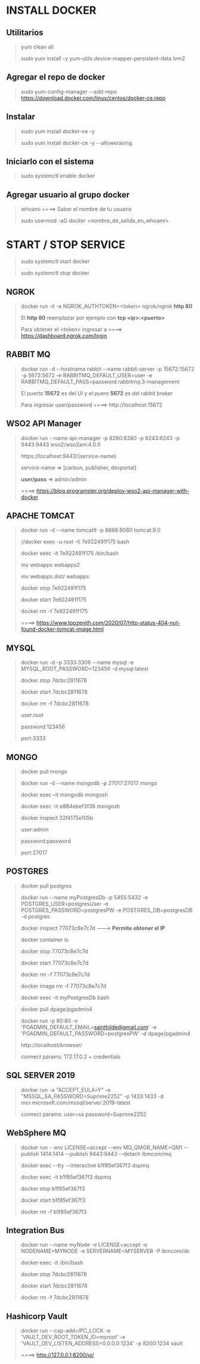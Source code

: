 # INSTALL DOCKER

## Utilitarios

> yum clean all
> 
> sudo yum install -y yum-utils device-mapper-persistent-data lvm2

## Agregar el repo de docker

> sudo yum-config-manager --add-repo https://download.docker.com/linux/centos/docker-ce.repo

## Instalar

> sudo yum install docker-ce -y
>
> sudo yum install docker-ce -y --allowerasing

## Iniciarlo con el sistema

> sudo systemctl enable docker

## Agregar usuario al grupo docker 

> whoami ====> Saber el nombre de tu usuario
> 
> sudo usermod -aG docker <nombre_de_salida_en_whoami>

# START / STOP SERVICE

> sudo systemctl start docker
> 
> sudo systemctl stop docker

## NGROK

> docker run -it -e NGROK_AUTHTOKEN=\<token> ngrok/ngrok **http 80**
>
> El **http 80** reemplazar por ejemplo con **tcp \<ip>:\<puerto>**
>
> Para obtener el \<token> ingresar a ====>  https://dashboard.ngrok.com/login 

## RABBIT MQ

> docker run -d --hostname rabbit --name rabbit-server -p 15672:15672 -p 5672:5672 -e RABBITMQ_DEFAULT_USER=user -e RABBITMQ_DEFAULT_PASS=password rabbitmq:3-management
>
> El puerto **15672** es del UI y el puero **5672** es del rabbit broker
>
> Para ingresar user/password ====>  http://localhost:15672

## WSO2 API Manager

> docker run --name api-manager -p 8280:8280 -p 8243:8243 -p 9443:9443 wso2/wso2am:4.0.0
>
> https://localhost:9443/{service-name}
>
> service-name => [carbon, publisher, devportal]
>
> **user/pass** => admin/admin
> 
> ====> https://blog.programster.org/deploy-wso2-api-manager-with-docker

## APACHE TOMCAT

> docker run -d --name tomcat9 -p 8888:8080 tomcat:9.0
> 
> //docker exec -u root -ti 7e922491f175 bash
> 
> docker exec -it 7e922491f175 /bin/bash
> 
> mv webapps webapps2
> 
> mv webapps.dist/ webapps
> 
> docker stop 7e922491f175
> 
> docker start 7e922491f175
> 
> docker rm -f 7e922491f175
>
> ====> https://www.topzenith.com/2020/07/http-status-404-not-found-docker-tomcat-image.html

## MYSQL

> docker run -d -p 3333:3306 --name mysql -e MYSQL_ROOT_PASSWORD=123456 -d mysql:latest
> 
> docker stop 7dcbc2811678
> 
> docker start 7dcbc2811678
> 
> docker rm -f 7dcbc2811678
> 
> user:root
> 
> password:123456
> 
> port:3333

## MONGO

> docker pull mongo
> 
> docker run -d --name mongodb -p 27017:27017 mongo
> 
> docker exec –it mongodb mongosh
>
> docker exec -it e884ebef3f36 mongosh
> 
> docker inspect 32f4175e105b
> 
> user:admin
> 
> password:password
> 
> port:27017


## POSTGRES

> docker pull postgres
> 
> docker run --name myPostgresDb -p 5455:5432 -e POSTGRES_USER=postgresUser -e POSTGRES_PASSWORD=postgresPW -e POSTGRES_DB=postgresDB -d postgres
> 
> docker inspect 77073c8e7c7d  ---> **Permite obtener el IP**
> 
> docker container ls 
> 
> docker stop 77073c8e7c7d
> 
> docker start 77073c8e7c7d
> 
> docker rm -f 77073c8e7c7d
> 
> docker image rm -f 77073c8e7c7d
> 
> docker exec -it myPostgresDb bash
> 

> docker pull dpage/pgadmin4
> 
> docker run -p 80:80 -e 'PGADMIN_DEFAULT_EMAIL=sainthilde@gmail.com' -e 'PGADMIN_DEFAULT_PASSWORD=postgresPW' -d dpage/pgadmin4
>
> http://localhost/browser/
> 
> connect params: 172.17.0.2 + credentials
> 

## SQL SERVER 2019

> docker run -e "ACCEPT_EULA=Y" -e "MSSQL_SA_PASSWORD=Suprime2252" -p 1433:1433 -d mcr.microsoft.com/mssql/server:2019-latest
> 
> connect params: user=sa password=Suprime2252

## WebSphere MQ

> docker run --env LICENSE=accept --env MQ_QMGR_NAME=QM1 --publish 1414:1414 --publish 9443:9443 --detach ibmcom/mq
> 
> docker exec --tty --interactive b1f85ef367f3 dspmq
> 
> docker exec -it b1f85ef367f3 dspmq
> 
> docker stop b1f85ef367f3
> 
> docker start b1f85ef367f3
> 
> docker rm -f b1f85ef367f3

## Integration Bus

> docker run --name myNode -e LICENSE=accept -e NODENAME=MYNODE -e SERVERNAME=MYSERVER -P ibmcom/iib
> 
> docker exec -it <container name> /bin/bash
>   
> docker stop 7dcbc2811678
>   
> docker start 7dcbc2811678
>   
> docker rm -f 7dcbc2811678

## Hashicorp Vault
  
> docker run --cap-add=IPC_LOCK -e 'VAULT_DEV_ROOT_TOKEN_ID=myroot' -e 'VAULT_DEV_LISTEN_ADDRESS=0.0.0.0:1234' -p 8200:1234 vault
> 
> ====> http://127.0.0.1:8200/ui/
